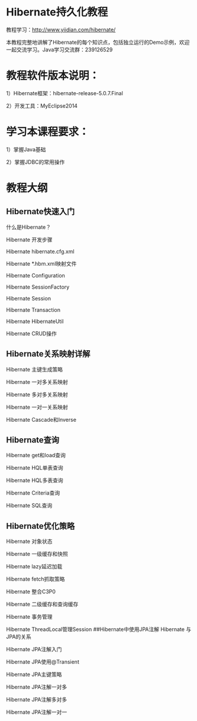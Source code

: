 # Hibernate持久化教程
教程学习：http://www.yiidian.com/hibernate/

本教程完整地讲解了Hibernate的每个知识点，包括独立运行的Demo示例，欢迎一起交流学习。Java学习交流群：239126529

# 教程软件版本说明：

1）Hibernate框架：hibernate-release-5.0.7.Final

2）开发工具：MyEclipse2014

# 学习本课程要求：

1）掌握Java基础

2）掌握JDBC的常用操作

# 教程大纲

## Hibernate快速入门
什么是Hibernate？

Hibernate 开发步骤

Hibernate hibernate.cfg.xml

Hibernate *.hbm.xml映射文件

Hibernate Configuration

Hibernate SessionFactory

Hibernate Session

Hibernate Transaction

Hibernate HibernateUtil

Hibernate CRUD操作
## Hibernate关系映射详解
Hibernate 主键生成策略

Hibernate 一对多关系映射

Hibernate 多对多关系映射

Hibernate 一对一关系映射

Hibernate Cascade和Inverse
## Hibernate查询
Hibernate get和load查询

Hibernate HQL单表查询

Hibernate HQL多表查询

Hibernate Criteria查询

Hibernate SQL查询 
## Hibernate优化策略
Hibernate 对象状态

Hibernate 一级缓存和快照

Hibernate lazy延迟加载

Hibernate fetch抓取策略

Hibernate 整合C3P0

Hibernate 二级缓存和查询缓存

Hibernate 事务管理

Hibernate ThreadLocal管理Session
##Hibernate中使用JPA注解
Hibernate 与JPA的关系

Hibernate JPA注解入门

Hibernate JPA使用@Transient

Hibernate JPA主键策略

Hibernate JPA注解一对多

Hibernate JPA注解多对多

Hibernate JPA注解一对一
